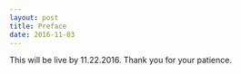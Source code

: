 ```yaml
---
layout: post
title: Preface
date: 2016-11-03
---
```

This will be live by 11.22.2016. Thank you for your patience. 
